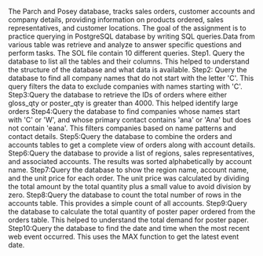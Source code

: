  The Parch and  Posey database, tracks sales orders, customer accounts and company details, providing  information on products ordered, sales representatives, and customer locations.
The goal of the assignment is to practice querying in  PostgreSQL database by writing SQL queries.Data from various table was retrieve and analyze to answer specific questions and perform tasks.
The SOL file contain 10 different queries.
Step1. Query the database to list all the tables and their columns. This helped to understand the structure of the database and what data is available.
Step2: Query the database to find all company names that do not start with the letter 'C'. This query filters the data to exclude companies with names starting with 'C'.
Step3:Query the database to retrieve the IDs of orders where either gloss_qty or poster_qty is greater than 4000. This helped identify large orders
Step4:Query the database to find companies whose names start with 'C' or 'W', and whose primary contact contains 'ana' or 'Ana' but does not contain 'eana'. This filters companies based on name patterns and contact details.
Step5:Query the database to combine the orders and accounts tables to get a complete view of orders along with account details.
Step6:Query the database to provide a list of regions, sales representatives, and associated accounts. The results was sorted alphabetically by account name.
Step7:Query the database to show the region name, account name, and the unit price for each order. The unit price was calculated by dividing the total amount by the total quantity plus a small value to avoid division by zero.
Step8:Query the database to count the total number of rows in the accounts table. This provides a simple count of all accounts.
Step9:Query the database to calculate the total quantity of poster paper ordered from the orders table. This helped to understand the total demand for poster paper.
Step10:Query the database to find the date and time when the most recent web event occurred. This uses the MAX function to get the latest event date.
